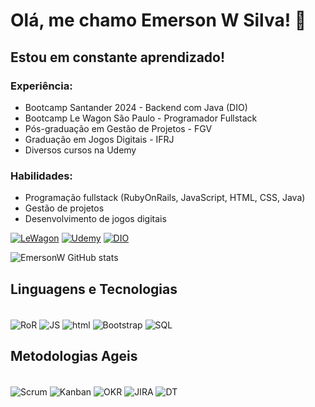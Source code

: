 # Olá, me chamo Emerson W Silva! 👋
## Estou em constante aprendizado!

### Experiência:

* Bootcamp Santander 2024 - Backend com Java (DIO)
* Bootcamp Le Wagon São Paulo - Programador Fullstack
* Pós-graduação em Gestão de Projetos - FGV
* Graduação em Jogos Digitais - IFRJ
* Diversos cursos na Udemy

### Habilidades:

* Programação fullstack (RubyOnRails, JavaScript, HTML, CSS, Java)
* Gestão de projetos
* Desenvolvimento de jogos digitais

[![LeWagon](https://img.shields.io/badge/LW-LeWagon-red)](https://drive.google.com/file/d/1n9_LYhqXlw3bFnSZTySWXkwWp20JDOrb/view?usp=sharing) 
[![Udemy](https://img.shields.io/badge/U-Udemy-purple)](https://drive.google.com/drive/folders/11s7IlSaHwwldHwYtfjH9s_zEUFo-0OK3?usp=sharing)
[![DIO](https://img.shields.io/badge/DIO-Digital%20One%20Inovation%20-%20black)]()


![EmersonW GitHub stats](https://github-readme-stats.vercel.app/api?username=EmersonWSilva&show_icons=true&theme=holi)

## Linguagens e Tecnologias

<div style="display inline_block"><br/>
    <img align="center" alt="RoR" src="https://img.shields.io/badge/Ruby_on_Rails-CC0000?style=for-the-badge&logo=ruby-on-rails&logoColor=white"/>
    <img align="center" alt="JS" src="https://img.shields.io/badge/JavaScript-F7DF1E?style=for-the-badge&logo=javascript&logoColor=black"/>
    <img align="center" alt="html" src="https://img.shields.io/badge/HTML-239120?style=for-the-badge&logo=html5&logoColor=white"/>
    <img align="center" alt="Bootstrap" src="https://img.shields.io/badge/Bootstrap-563D7C?style=for-the-badge&logo=bootstrap&logoColor=white"/>
    <img align="center" alt="SQL" src="https://img.shields.io/badge/MySQL-005C84?style=for-the-badge&logo=mysql&logoColor=white"/>
</div>

## Metodologias Ageis
<div style="display inline_block"><br/>
    <img align="center" alt="Scrum" src="https://img.shields.io/badge/SC-SCRUM-blue"/>
    <img align="center" alt="Kanban" src="https://img.shields.io/badge/KB-Kanban-red"/>    
    <img align="center" alt="OKR" src="https://img.shields.io/badge/OKR-brown"/>     
    <img align="center" alt="JIRA" src="https://img.shields.io/badge/JR-Jira-blue"/>
    <img align="center" alt="DT" src="https://img.shields.io/badge/DT-Design%20Thinking-purple"/> 
</div>
